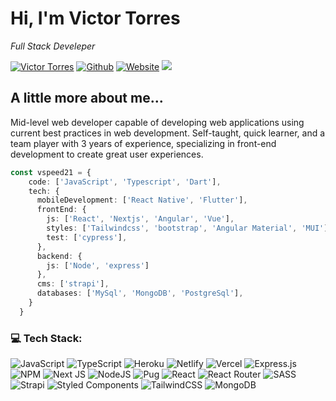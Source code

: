 # Hi, I'm Victor Torres
<p><em>Full Stack Develeper</em></p>

[![Victor Torres](https://img.shields.io/badge/Victor%20Torres-blue?style=flat&logo=linkedin&link=https://linkedin.com/in/victor-torres21)](https://linkedin.com/in/victor-torres21)
[![Github](https://img.shields.io/badge/Github-gray?style=plastic&logo=github&link=https://github.com/vspeed21)](https://github.com/vspeed21)
[![Website](https://img.shields.io/badge/Website-vtorresdev.com-green?labelColor=gray&style=plastic&logo=google-chrome&link=https://vtorresdev.com?cv=github)](https://vtorresdev.com?cv=github)
[![](https://visitcount.itsvg.in/api?id=vspeed21&label=Profile%20Views&color=1&icon=0&pretty=false)](https://visitcount.itsvg.in)

## A little more about me...
Mid-level web developer capable of developing web applications using current best practices in web development. Self-taught, quick learner, and a team player with 3 years of experience, specializing in front-end development to create great user experiences.
```typescript
const vspeed21 = {
    code: ['JavaScript', 'Typescript', 'Dart'],
    tech: {
      mobileDevelopment: ['React Native', 'Flutter'],
      frontEnd: {
        js: ['React', 'Nextjs', 'Angular', 'Vue'],
        styles: ['Tailwindcss', 'bootstrap', 'Angular Material', 'MUI'],
        test: ['cypress'],
      },
      backend: {
        js: ['Node', 'express']
      },
      cms: ['strapi'],
      databases: ['MySql', 'MongoDB', 'PostgreSql'],
    }
  }
```


### 💻 Tech Stack:
![JavaScript](https://img.shields.io/badge/javascript-%23323330.svg?style=flat-square&logo=javascript&logoColor=%23F7DF1E) ![TypeScript](https://img.shields.io/badge/typescript-%23007ACC.svg?style=flat-square&logo=typescript&logoColor=white) ![Heroku](https://img.shields.io/badge/heroku-%23430098.svg?style=flat-square&logo=heroku&logoColor=white) ![Netlify](https://img.shields.io/badge/netlify-%23000000.svg?style=flat-square&logo=netlify&logoColor=#00C7B7) ![Vercel](https://img.shields.io/badge/vercel-%23000000.svg?style=flat-square&logo=vercel&logoColor=white) ![Express.js](https://img.shields.io/badge/express.js-%23404d59.svg?style=flat-square&logo=express&logoColor=%2361DAFB) ![NPM](https://img.shields.io/badge/NPM-%23000000.svg?style=flat-square&logo=npm&logoColor=white) ![Next JS](https://img.shields.io/badge/Next-black?style=flat-square&logo=next.js&logoColor=white) ![NodeJS](https://img.shields.io/badge/node.js-6DA55F?style=flat-square&logo=node.js&logoColor=white) ![Pug](https://img.shields.io/badge/Pug-FFF?style=flat-square&logo=pug&logoColor=A86454) ![React](https://img.shields.io/badge/react-%2320232a.svg?style=flat-square&logo=react&logoColor=%2361DAFB) ![React Router](https://img.shields.io/badge/React_Router-CA4245?style=flat-square&logo=react-router&logoColor=white) ![SASS](https://img.shields.io/badge/SASS-hotpink.svg?style=flat-square&logo=SASS&logoColor=white) ![Strapi](https://img.shields.io/badge/strapi-%232E7EEA.svg?style=flat-square&logo=strapi&logoColor=white) ![Styled Components](https://img.shields.io/badge/styled--components-DB7093?style=flat-square&logo=styled-components&logoColor=white) ![TailwindCSS](https://img.shields.io/badge/tailwindcss-%2338B2AC.svg?style=flat-square&logo=tailwind-css&logoColor=white) ![MongoDB](https://img.shields.io/badge/MongoDB-%234ea94b.svg?style=flat-square&logo=mongodb&logoColor=white)
